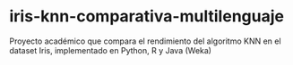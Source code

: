 # iris-knn-comparativa-multilenguaje
Proyecto académico que compara el rendimiento del algoritmo KNN en el dataset Iris, implementado en Python, R y Java (Weka)
